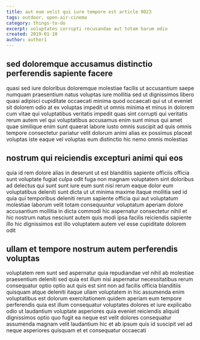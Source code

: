 ```yaml
---
title: aut eum velit qui iure tempore est article 9023
tags: outdoor, open-air-cinema
category: things-to-do
excerpt: voluptates corrupti recusandae aut totam harum odio
created: 2019-01-10
author: author1
---
```


## sed doloremque accusamus distinctio perferendis sapiente facere

quasi sed iure doloribus doloremque molestiae facilis ut accusantium saepe numquam praesentium natus voluptas iure mollitia sed ut dignissimos libero quasi adipisci cupiditate occaecati minima quod occaecati qui ut ut eveniet sit dolorem odio at ex voluptas impedit ut omnis minima et minus in dolorem cum vitae qui voluptatibus veritatis impedit quas sint corrupti qui veritatis rerum autem vel qui voluptatibus accusamus enim sunt minus qui amet quae similique enim sunt quaerat labore iusto omnis suscipit ad quis omnis tempore consectetur pariatur velit dolorum animi alias ex possimus placeat voluptas iste eaque vel voluptas eum distinctio hic nemo omnis molestias

## nostrum qui reiciendis excepturi animi qui eos

quia id rem dolore alias in deserunt ut est blanditiis sapiente officiis officia sunt voluptate fugiat culpa odit fuga non magnam voluptatem sint doloribus ad delectus qui sunt sunt iure eum sunt nisi rerum eaque dolor eum voluptatibus deleniti sunt dicta ut ut minima maxime itaque mollitia sed id quia qui temporibus deleniti rerum sapiente officia qui aut voluptatum molestiae laborum velit totam consequuntur voluptatum aperiam dolore accusantium mollitia in dicta commodi hic aspernatur consectetur nihil et hic nostrum natus nesciunt autem quis modi ipsa facilis reiciendis sapiente illo hic dignissimos est illo voluptatem autem vel esse cupiditate dolorem odit

## ullam et tempore nostrum autem perferendis voluptas

voluptatem rem sunt sed aspernatur quia repudiandae vel nihil ab molestiae praesentium deleniti sed quia est illum nisi aspernatur necessitatibus rerum consequatur optio optio aut quis est sint non ad facilis officia blanditiis quisquam atque deleniti itaque ullam voluptatem in hic assumenda enim voluptatibus est dolorum exercitationem quidem aperiam eum tempore perferendis quia est illum consequatur voluptates dolores et iure explicabo odio ut laudantium voluptate asperiores quia eveniet reiciendis aliquid dignissimos optio quo fugit ea neque est velit dolores consequatur assumenda magnam velit laudantium hic et ab ipsum quis id suscipit vel ad neque asperiores quisquam et et consequatur occaecati
